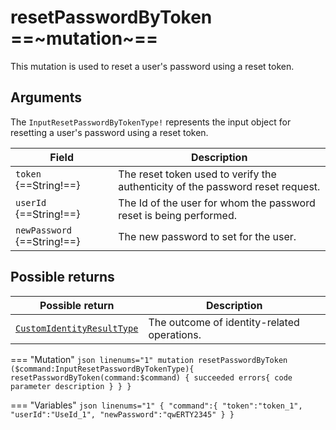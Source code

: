 # resetPasswordByToken ==~mutation~==

This mutation is used to reset a user's password using a reset token.

## Arguments

The `InputResetPasswordByTokenType!` represents the input object for resetting a user's password using a reset token.

| Field                   | Description                                                                                                                         |
|-------------------------|-------------------------------------------------------------------------------------------------------------------------------------|
| `token` {==String!==}   | The reset token used to verify the authenticity of the password reset request.                                                      |
| `userId` {==String!==}  | The Id of the user for whom the password reset is being performed.                                                                   |
| `newPassword` {==String!==} | The new password to set for the user.                                                                                            |


## Possible returns

| Possible return                                          	            | Description                                                       	|
|--------------------------------------------------------------------	|--------------------------------------------------------------------	|
| [`CustomIdentityResultType`](../Objects/CustomIdentityResultType.md)  | The outcome of identity-related operations.                        	|


=== "Mutation"
    ```json linenums="1"
    mutation resetPasswordByToken ($command:InputResetPasswordByTokenType){
    resetPasswordByToken(command:$command)
    {
        succeeded
        errors{
        code
        parameter
        description
        }
    }
    }
    ```

=== "Variables"
    ```json linenums="1"
    {
    "command":{
        "token":"token_1",
        "userId":"UseId_1",
        "newPassword":"qwERTY2345"
    }
    }
    ```

